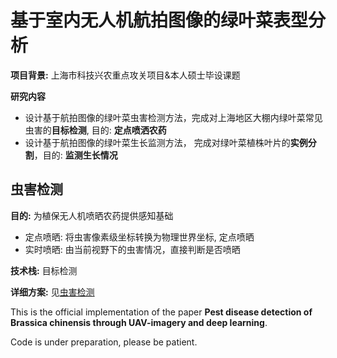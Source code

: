 # 基于室内无人机航拍图像的绿叶菜表型分析
**项目背景:** 上海市科技兴农重点攻关项目&本人硕士毕设课题

**研究内容** 
+ 设计基于航拍图像的绿叶菜虫害检测方法，完成对上海地区大棚内绿叶菜常见虫害的**目标检测**, 目的: **定点喷洒农药**
+ 设计基于航拍图像的绿叶菜生长监测方法， 完成对绿叶菜植株叶片的**实例分割**，目的: **监测生长情况**

## 虫害检测
**目的:** 为植保无人机喷晒农药提供感知基础
+ 定点喷晒: 将虫害像素级坐标转换为物理世界坐标, 定点喷晒
+ 实时喷晒: 由当前视野下的虫害情况，直接判断是否喷晒

**技术栈:** 目标检测

**详细方案:** 见[虫害检测]()


This is the official implementation of the paper **Pest disease detection of Brassica chinensis
through UAV-imagery and deep learning**.

Code is under preparation, please be patient.

